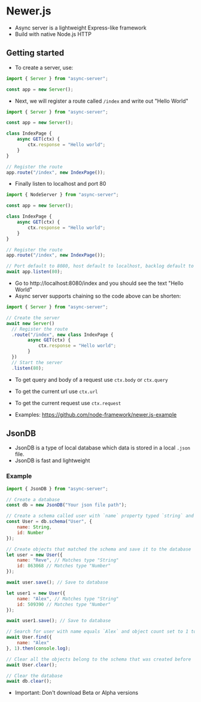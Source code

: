 # Newer.js

- Async server is a lightweight Express-like framework
- Build with native Node.js HTTP

## Getting started

- To create a server, use:

```javascript
import { Server } from "async-server";

const app = new Server();
```

- Next, we will register a route called `/index` and write out "Hello World"

```javascript
import { Server } from "async-server";

const app = new Server();

class IndexPage {
    async GET(ctx) {
        ctx.response = "Hello world";
    }
}

// Register the route
app.route("/index", new IndexPage());
```

- Finally listen to localhost and port 80

```javascript
import { NodeServer } from "async-server";

const app = new Server();

class IndexPage {
    async GET(ctx) {
        ctx.response = "Hello world";
    }
}

// Register the route
app.route("/index", new IndexPage());

// Port default to 8080, host default to localhost, backlog default to 0
await app.listen(80);
```

- Go to http://localhost:8080/index and you should see the text "Hello World"
- Async server supports chaining so the code above can be shorten:

```javascript
import { Server } from "async-server";

// Create the server
await new Server()
  // Register the route
  .route("/index", new class IndexPage {
        async GET(ctx) {
            ctx.response = "Hello world";
        }
  })
  // Start the server
  .listen(80);
```

- To get query and body of a request use `ctx.body` or `ctx.query`
- To get the current url use `ctx.url`
- To get the current request use `ctx.request`

- Examples: https://github.com/node-framework/newer.js-example

## JsonDB

- JsonDB is a type of local database which data is stored in a local `.json` file.
- JsonDB is fast and lightweight

### Example

```javascript
import { JsonDB } from "async-server";

// Create a database
const db = new JsonDB("Your json file path");

// Create a schema called user with `name` property typed `string` and `id` property typed `number`
const User = db.schema("User", {
    name: String,
    id: Number 
});

// Create objects that matched the schema and save it to the database
let user = new User({
    name: "Reve", // Matches type "String"
    id: 863068 // Matches type "Number"
});

await user.save(); // Save to database

let user1 = new User({
    name: "Alex", // Matches type "String"
    id: 509390 // Matches type "Number"
});

await user1.save(); // Save to database

// Search for user with name equals `Alex` and object count set to 1 to returns only 1 object
await User.find({
    name: "Alex"
}, 1).then(console.log);

// Clear all the objects belong to the schema that was created before
await User.clear();

// Clear the database
await db.clear();
```

- Important: Don't download Beta or Alpha versions